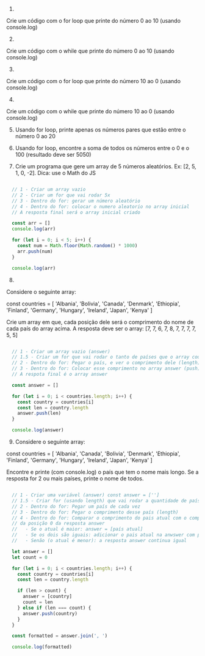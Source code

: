 1)
Crie um código com o for loop que printe do número 0 ao 10 (usando console.log)


2)
Crie um código com o while que printe do número 0 ao 10 (usando console.log)


3)
Crie um código com o for loop que printe do número 10 ao 0 (usando console.log)


4)
Crie um código com o while que printe do número 10 ao 0 (usando console.log)


5) Usando for loop, printe apenas os números pares que estão entre o número 0 ao 20


6) Usando for loop, encontre a soma de todos os números entre o 0 e o 100 (resultado deve ser 5050)


7) Crie um programa que gere um array de 5 números aleatórios. Ex: [2, 5, 1, 0, -2]. Dica: use o Math do JS
```js

  // 1 - Criar um array vazio
  // 2 - Criar um for que vai rodar 5x
  // 3 - Dentro do for: gerar um número aleatório
  // 4 - Dentro do for: colocar o numero aleatorio no array inicial
  // A resposta final será o array inicial criado

  const arr = []
  console.log(arr)

  for (let i = 0; i < 5; i++) {
    const num = Math.floor(Math.random() * 1000)
    arr.push(num)
  }

  console.log(arr)

```


8)
Considere o seguinte array:

const countries = [
  'Albania',
  'Bolivia',
  'Canada',
  'Denmark',
  'Ethiopia',
  'Finland',
  'Germany',
  'Hungary',
  'Ireland',
  'Japan',
  'Kenya'
]

Crie um array em que, cada posição dele será o comprimento do nome de cada país do array acima. A resposta deve ser o array: [7, 7, 6, 7, 8, 7, 7, 7, 7, 5, 5]

```js

  // 1 - Criar um array vazio (answer)
  // 1.5 - Criar um for que vai rodar o tanto de países que o array countries tem (length)
  // 2 - Dentro do for: Pegar o país, e ver o comprimento dele (length)
  // 3 - Dentro do for: Colocar esse comprimento no array answer (push)
  // A respota final é o array answer

  const answer = []

  for (let i = 0; i < countries.length; i++) {
    const country = countries[i]
    const len = country.length
    answer.push(len)
  }

  console.log(answer)

```


9) Considere o seguinte array:

const countries = [
  'Albania',
  'Canada',
  'Bolivia',
  'Denmark',
  'Ethiopia',
  'Finland',
  'Germany',
  'Hungary',
  'Ireland',
  'Japan',
  'Kenya'
]

Encontre e printe (com console.log) o país que tem o nome mais longo. Se a resposta for 2 ou mais países, printe o nome de todos.


```js

  // 1 - Criar uma variável (answer) const answer = ['']
  // 1.5 - Criar for (usando length) que vai rodar a quantidade de países do array countries 
  // 2 - Dentro do for: Pegar um país de cada vez
  // 3 - Dentro do for: Pegar o comprimento desse país (length)
  // 4 - Dentro do for: Comparar o comprimento do pais atual com o comprimento do pais 
  // da posição 0 da resposta answer
  //   - Se o atual é maior: answer = [país atual]
  //   - Se os dois são iguais: adicionar o pais atual na anwswer com push
  //   - Senão (o atual é menor): a resposta answer continua igual

  let answer = []
  let count = 0

  for (let i = 0; i < countries.length; i++) {
    const country = countries[i]
    const len = country.length

    if (len > count) {
      answer = [country]
      count = len
    } else if (len === count) {
      answer.push(country)
    }
  }

  const formatted = answer.join(', ')

  console.log(formatted)

```